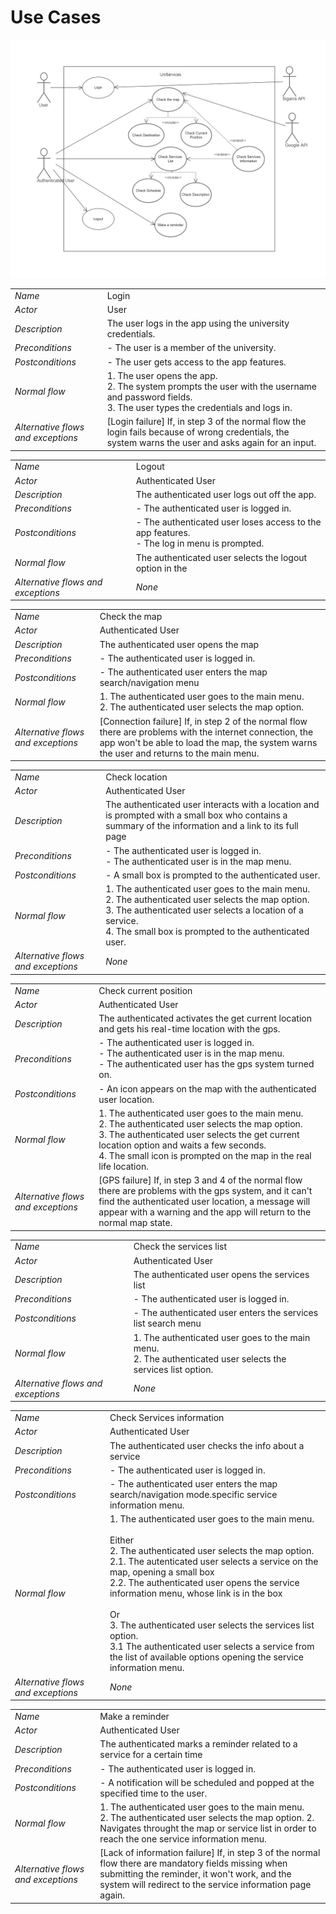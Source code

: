 # Use Cases 

![Use cases](/images/ESOF.png)


|||
| --- | --- |
| *Name* | Login |
| *Actor* |  User | 
| *Description* | The user logs in the app using the university credentials. |
| *Preconditions* | - The user is a member of the university. |
| *Postconditions* | - The user gets access to the app features. |
| *Normal flow* | 1. The user opens the app.<br> 2. The system prompts the user with the username and password fields.<br> 3. The user types the credentials and logs in. |
| *Alternative flows and exceptions* | [Login failure] If, in step 3 of the normal flow the login fails because of wrong credentials, the system warns the user and asks again for an input. |

|||
| --- | --- |
| *Name* | Logout |
| *Actor* |  Authenticated User | 
| *Description* | The authenticated user logs out off the app. |
| *Preconditions* | - The authenticated user is logged in. |
| *Postconditions* | - The authenticated user loses access to the app features. <br> - The log in menu is prompted. |
| *Normal flow* | The authenticated user selects the logout option in the |
| *Alternative flows and exceptions* | *None* |

|||
| --- | --- |
| *Name* | Check the map |
| *Actor* |  Authenticated User | 
| *Description* | The authenticated user opens the map |
| *Preconditions* | - The authenticated user is logged in. |
| *Postconditions* | - The authenticated user enters the map search/navigation menu |
| *Normal flow* | 1. The authenticated user goes to the main menu. <br> 2. The authenticated user selects the map option. |
| *Alternative flows and exceptions* | [Connection failure] If, in step 2 of the normal flow there are problems with the internet connection, the app won't be able to load the map, the system warns the user and returns to the main menu. |


|||
| --- | --- |
| *Name* | Check location |
| *Actor* |  Authenticated User | 
| *Description* | The authenticated user interacts with a location and is prompted with a small box who contains a summary of the information and a link to its full page |
| *Preconditions* | - The authenticated user is logged in.<br> - The authenticated user is in the map menu. |
| *Postconditions* | - A small box is prompted to the authenticated user. |
| *Normal flow* | 1. The authenticated user goes to the main menu. <br> 2. The authenticated user selects the map option.<br> 3. The authenticated user selects a location of a service.<br> 4. The small box is prompted to the authenticated user.|
| *Alternative flows and exceptions* | *None* |

|||
| --- | --- |
| *Name* | Check current position |
| *Actor* |  Authenticated User | 
| *Description* | The authenticated activates the get current location and gets his real-time location with the gps. |
| *Preconditions* | - The authenticated user is logged in.<br> - The authenticated user is in the map menu.<br> - The authenticated user has the gps system turned on. |
| *Postconditions* | - An icon appears on the map with the authenticated user location. |
| *Normal flow* | 1. The authenticated user goes to the main menu. <br> 2. The authenticated user selects the map option.<br> 3. The authenticated user selects the get current location option and waits a few seconds. <br> 4. The small icon is prompted on the map in the real life location.|
| *Alternative flows and exceptions* | [GPS failure] If, in step 3 and 4 of the normal flow there are problems with the gps system, and it can't find the authenticated user location, a message will appear with a warning and the app will return to the normal map state.|

|||
| --- | --- |
| *Name* | Check the services list |
| *Actor* |  Authenticated User | 
| *Description* | The authenticated user opens the services list |
| *Preconditions* | - The authenticated user is logged in. |
| *Postconditions* | - The authenticated user enters the services list search menu |
| *Normal flow* | 1. The authenticated user goes to the main menu. <br> 2. The authenticated user selects the services list option. |
| *Alternative flows and exceptions* | *None* |

|||
| --- | --- |
| *Name* | Check Services information |
| *Actor* |  Authenticated User | 
| *Description* | The authenticated user checks the info about a service |
| *Preconditions* | - The authenticated user is logged in. |
| *Postconditions* | - The authenticated user enters the map search/navigation mode.specific service information menu. |
| *Normal flow* | 1. The authenticated user goes to the main menu. <br><br> Either<br> 2. The authenticated user selects the map option.<br><t> 2.1. The autenticated user selects a service on the map, opening a small box <br> 2.2. The authenticated user opens the service information menu, whose link is in the box <br> <br>Or <br>3. The authenticated user selects the services list option.<br> 3.1 The authenticated user selects a service from the list of available options opening the service information menu.|
| *Alternative flows and exceptions* | *None*


|||
| --- | --- |
| *Name* | Make a reminder |
| *Actor* |  Authenticated User |
| *Description* | The authenticated marks a reminder related to a service for a certain time |
| *Preconditions* | - The authenticated user is logged in. |
| *Postconditions* | - A notification will be scheduled and popped at the specified time to the user. |
| *Normal flow* | 1. The authenticated user goes to the main menu. <br> 2. The authenticated user selects the map option. 2. Navigates throught the map or service list in order to reach the one service information menu.| 3. The authenticated user schedules a reminder for the current service. 
| *Alternative flows and exceptions* | [Lack of information failure] If, in step 3 of the normal flow there are mandatory fields missing when submitting the reminder, it won't work, and the system will redirect to the service information page again. |

